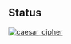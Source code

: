 ## Status

[![caesar_cipher](https://catalog.flipperzero.one/application/caesar_cipher/widget)](https://catalog.flipperzero.one/application/caesar_cipher/page)